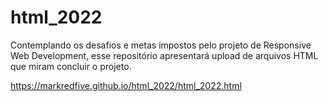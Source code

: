 # html_2022
Contemplando os desafios e metas impostos pelo projeto de Responsive Web Development, esse repositório apresentará upload de arquivos HTML que miram concluir o projeto.

https://markredfive.github.io/html_2022/html_2022.html
